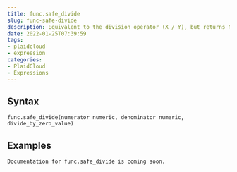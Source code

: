 ```yaml
---
title: func.safe_divide
slug: func-safe-divide
description: Equivalent to the division operator (X / Y), but returns NULL if an error occurs, such as a division by zero error
date: 2022-01-25T07:39:59
tags:
- plaidcloud
- expression
categories:
- PlaidCloud
- Expressions
---
```



## Syntax



```
func.safe_divide(numerator numeric, denominator numeric, divide_by_zero_value)
```


## Examples



```
Documentation for func.safe_divide is coming soon.
```
